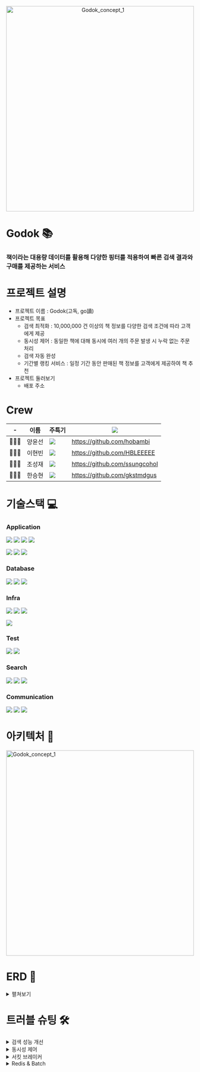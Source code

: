 <p align = "center">
<img width="100%" height = "550" alt="Godok_concept_1" src="https://user-images.githubusercontent.com/119986573/231754676-2e36d1bc-7674-4370-b10f-81b3d3bc8849.PNG" >
</p>
  
# Godok 📚
### 책이라는 대용량 데이터를 활용해 다양한 핑터를 적용하여 빠른 검색 결과와 구매를 제공하는 서비스


# 프로젝트 설명
- 프로젝트 이름 : Godok(고독, go讀)
- 프로젝트 목표
    - 검색 최적화 : 10,000,000 건 이상의 책 정보를 다양한 검색 조건에 따라 고객에게 제공
    - 동시성 제어 : 동일한 책에 대해 동시에 여러 개의 주문 발생 시 누락 없는 주문 처리
    - 검색 자동 완성
    - 기간별 랭킹 서비스 : 일정 기간 동안 판매된 책 정보를 고객에게 제공하여 책 추천
- 프로젝트 둘러보기
    - 배포 주소

# Crew
|-|이름|주특기|<img src="https://img.shields.io/badge/Github-181717?style=flat&logo=github&logoColor=white"/>|
|----|----|-----|------------|
|👩🏻‍💻|양윤선|<img src="https://img.shields.io/badge/Spring-6DB33F?style=flat&logo=spring&logoColor=white"/>|https://github.com/hobambi|
|👩🏻‍💻|이현빈|<img src="https://img.shields.io/badge/Spring-6DB33F?style=flat&logo=spring&logoColor=white"/>|https://github.com/HBLEEEEE|
|👩🏻‍💻|조성재|<img src="https://img.shields.io/badge/Spring-6DB33F?style=flat&logo=spring&logoColor=white"/>|https://github.com/ssungcohol|
|👩🏻‍💻|한승현|<img src="https://img.shields.io/badge/Spring-6DB33F?style=flat&logo=spring&logoColor=white"/>|https://github.com/gkstmdgus|

# 기술스택 💻
### Application
<img src="https://img.shields.io/badge/HTML-E34F26?style=flat&logo=HTML5&logoColor=white"/>  <img src="https://img.shields.io/badge/CSS-1572B6?style=flat&logo=CSS3&logoColor=white"/>  <img src="https://img.shields.io/badge/JavaScript-F7DF1E?style=flat&logo=JavaScript&logoColor=white"/>  <img src="https://img.shields.io/badge/Thymeleaf-005F0F?style=flat&logo=thymeleaf&logoColor=white"/>

<img src="https://img.shields.io/badge/Java-007396?style=flat&logo=Java&logoColor=white"/> <img src="https://img.shields.io/badge/Spring-6DB33F?style=flat&logo=Spring&logoColor=white"/> <img src="https://img.shields.io/badge/Spring Boot-6DB33f?style=flat&logo=Spring Boot&logoColor=white"/> 

### Database
<img src="https://img.shields.io/badge/MySQL-4479A1?style=flat&logo=MySQL&logoColor=white"/> <img src="https://img.shields.io/badge/Amazon RDS-527FFF?style=flat&logo=amazonrds&logoColor=white"/> <img src="https://img.shields.io/badge/Redis-DC382D?style=flat&logo=Redis&logoColor=white"/>

### Infra
<img src="https://img.shields.io/badge/Amazon AWS-232F3E?style=flat&logo=Amazon AWS&logoColor=white"/> <img src="https://img.shields.io/badge/Amazon EC2-FF9900?style=flat&logo=Amazon EC2&logoColor=white"/> <img src="https://img.shields.io/badge/Amazon S3-569A31?style=flat&logo=Amazon S3&logoColor=white"/> 

<img src="https://img.shields.io/badge/GitHub Actions-2088FF?style=flat&logo=GitHub Actions&logoColor=white"/> 

### Test
<img src="https://img.shields.io/badge/Postman-FF6C37?style=flat&logo=Postman&logoColor=white"/> <img src="https://img.shields.io/badge/JMeter-D22128?style=flat&logo=apachejmeter&logoColor=white"/>

### Search
<img src="https://img.shields.io/badge/ElasticSearch-005571?style=flat&logo=Elasticsearch&logoColor=white"/> <img src="https://img.shields.io/badge/Logstash-005571?style=flat&logo=Logstash&logoColor=white"/> <img src="https://img.shields.io/badge/Kibana-005571?style=flat&logo=kibana&logoColor=white"/> 

### Communication
<img src="https://img.shields.io/badge/Slack-4A154B?style=flat&logo=Slack&logoColor=white"/> <img src="https://img.shields.io/badge/KaKaoTalk-FFCD00?style=flat&logo=KaKaoTalk&logoColor=white"/> <img src="https://img.shields.io/badge/Notion-000000?style=flat&logo=Notion&logoColor=white"/> 

# 아키텍처 📐
<img width="100%" height = "550" alt="Godok_concept_1" src="https://user-images.githubusercontent.com/119986573/231781798-e62129d3-fd4e-425e-a96c-0410898a7ae0.png" >

# ERD 📂
<details>
<summary>펼쳐보기</summary>
<div>

![Untitled](https://user-images.githubusercontent.com/119986573/231785571-5861b9c7-bb17-4623-92cd-0cfd59aed0de.png)

</div>
</details>

# 트러블 슈팅 🛠️

<details>
<summary>검색 성능 개선</summary>
<div>



</div>
</details>

<details>
<summary>동시성 제어</summary>
<div>

  

</div>
</details>

<details>
<summary>서킷 브레이커</summary>
<div>



</div>
</details>

<details>
<summary>Redis & Batch</summary>
<div>



</div>
</details>
